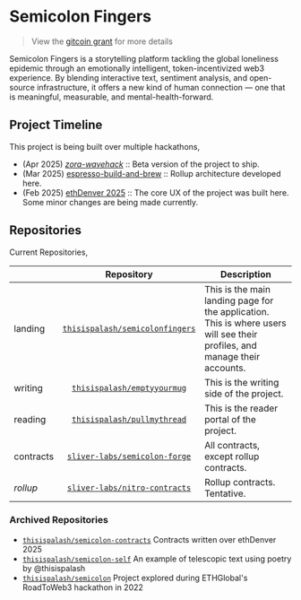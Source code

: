 # Semicolon Fingers
> View the [gitcoin grant](https://explorer.gitcoin.co/#/projects/0xe728c3a26d5154476ce35ffdfd47afab7307da93e1ba0194feab18db8efd8138) for more details

Semicolon Fingers is a storytelling platform tackling the global loneliness epidemic through an emotionally intelligent, token-incentivized web3 experience. By blending interactive text, sentiment analysis, and open-source infrastructure, it offers a new kind of human connection — one that is meaningful, measurable, and mental-health-forward.

## Project Timeline

This project is being built over multiple hackathons,

- (Apr 2025) [_zora-wavehack_](https://app.akindo.io/communities/VwQkkAX37Fe9LQA1/products/eaGkDMkqPH8dDGoaa) :: Beta version of the project to ship.
- (Mar 2025) [espresso-build-and-brew](https://dorahacks.io/buidl/25254) :: Rollup architecture developed here.
- (Feb 2025) [ethDenver 2025](https://devfolio.co/projects/semicolonfingers-d76d) :: The core UX of the project was built here. Some minor changes are being made currently.

## Repositories

Current Repositories,

| | Repository | Description |
| --- | :---: | --- |
| landing | [`thisispalash/semicolonfingers`](https://github.com/thisispalash/semicolonfingers) | This is the main landing page for the application. This is where users will see their profiles, and manage their accounts. |
| writing | [`thisispalash/emptyyourmug`](https://github.com/thisispalash/emptyyourmug) | This is the writing side of the project. |
| reading | [`thisispalash/pullmythread`](https://github.com/thisispalash/pullmythread) | This is the reader portal of the project. |
| contracts | [`sliver-labs/semicolon-forge`](https://github.com/sliver-labs/semicolon-forge) | All contracts, except rollup contracts. |
| _rollup_ | [`sliver-labs/nitro-contracts`](https://github.com/sliver-labs/nitro-contracts) | Rollup contracts. Tentative. |


### Archived Repositories

- [`thisispalash/semicolon-contracts`](https://github.com/thisispalash/semicolon-contracts/tree/2-story) Contracts written over ethDenver 2025
- [`thisispalash/semicolon-self`](https://github.com/thisispalash/semicolon-self) An example of telescopic text using poetry by @thisispalash
- [`thisispalash/semicolon`](https://github.com/thisispalash/semicolon) Project explored during ETHGlobal's RoadToWeb3 hackathon in 2022
